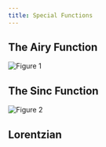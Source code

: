 ```yaml
---
title: Special Functions
---
```


## The Airy Function
![Figure 1](https://ojo-ht.github.io/Blocks/chapter-2-special-functions/airy-function/images/airy-intro.png)


## The Sinc Function
![Figure 2](https://ojo-ht.github.io/Blocks/chapter-2-special-functions/sinc-function/images/sinc-alone.png)


## Lorentzian
